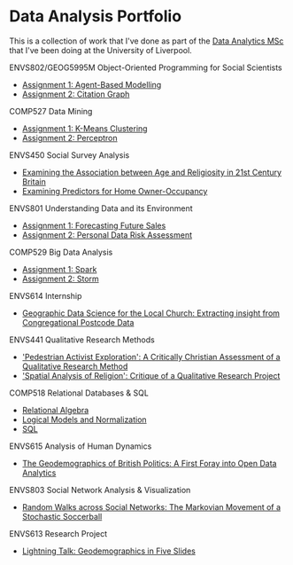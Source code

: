 # Data Analysis Portfolio

This is a collection of work that I've done as part of the [Data
Analytics MSc](https://datacdt.org) that
I've been doing at the University of Liverpool.

ENVS802/GEOG5995M Object-Oriented Programming for Social Scientists
- [Assignment 1: Agent-Based Modelling](https://github.com/peterprescott/agent-based-modelling)
- [Assignment 2: Citation Graph](https://github.com/peterprescott/citation-graph)

COMP527 Data Mining
- [Assignment 1: K-Means Clustering](https://github.com/peterprescott/kmeans)
- [Assignment 2: Perceptron](https://github.com/peterprescott/perceptron)

ENVS450 Social Survey Analysis
- [Examining the Association between Age and Religiosity in 21st Century Britain](https://github.com/peterprescott/social-statistics/blob/master/pdf/1.pdf)
- [Examining Predictors for Home Owner-Occupancy](https://github.com/peterprescott/social-statistics/blob/master/pdf/2.pdf)

ENVS801 Understanding Data and its Environment
- [Assignment 1: Forecasting Future
  Sales](https://github.com/peterprescott/forecasting)
- [Assignment 2: Personal Data Risk Assessment](https://github.com/peterprescott/data-protection)

COMP529 Big Data Analysis
- [Assignment 1: Spark](https://github.com/peterprescott/spark-standalone)
- [Assignment 2: Storm](https://github.com/peterprescott/storm-streaming)

ENVS614 Internship
- [Geographic Data Science for the Local Church: Extracting insight from Congregational Postcode Data](https://github.com/peterprescott/churchmapp/blob/master/pdf/report.pdf)

ENVS441 Qualitative Research Methods
- ['Pedestrian Activist Exploration': A Critically Christian Assessment of a Qualitative Research Method](https://github.com/peterprescott/qualitative-methods/blob/master/pdf/essay_two_column.pdf)
- ['Spatial Analysis of Religion': Critique of a Qualitative Research Project](https://github.com/peterprescott/qualitative-methods/blob/master/pdf/presentation.pdf)

COMP518 Relational Databases & SQL
- [Relational Algebra](https://github.com/peterprescott/comp518/blob/master/marked/a1.pdf)
- [Logical Models and Normalization](https://github.com/peterprescott/comp518/blob/master/marked/a2.pdf)
- [SQL](https://github.com/peterprescott/comp518/blob/master/marked/a3.pdf)

ENVS615 Analysis of Human
Dynamics
- [The Geodemographics of British Politics: A First Foray into Open Data Analytics](https://github.com/peterprescott/political-geodemographics)

ENVS803 Social Network Analysis & Visualization
- [Random Walks across Social Networks: The Markovian Movement of a Stochastic Soccerball](https://github.com/peterprescott/football-sna)

ENVS613 Research Project
- [Lightning Talk: Geodemographics in Five Slides](https://github.com/peterprescott/phd-presentation)
